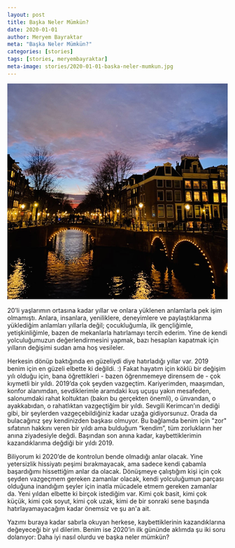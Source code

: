 ```yaml
---
layout: post
title: Başka Neler Mümkün?
date: 2020-01-01
author: Meryem Bayraktar
meta: "Başka Neler Mümkün?"
categories: [stories]
tags: [stories, meryembayraktar]
meta-image: stories/2020-01-01-baska-neler-mumkun.jpg
---
```


<div class="col-md-5 col-sm-12">
    <img src="/img/stories/2020-01-01-baska-neler-mumkun.jpg" alt="Başka Neler Mümkün?">
</div>
<div class="col-md-7 col-sm-12"></div>  

20’li yaşlarımın ortasına kadar yıllar ve onlara yüklenen anlamlarla pek işim olmamıştı. Anlara, insanlara, yeniliklere, deneyimlere ve paylaştıklarıma yüklediğim anlamları yıllarla değil; çocukluğumla, ilk gençliğimle, yetişkinliğimle, bazen de mekanlarla hatırlamayı tercih ederim. Yine de kendi yolculuğumuzun değerlendirmesini yapmak, bazı hesapları kapatmak için yılların değişimi sudan ama hoş vesileler. 

Herkesin dönüp baktığında en güzeliydi diye hatırladığı yıllar var. 2019 benim için en güzeli elbette ki değildi. :) Fakat hayatım için köklü bir değişim yılı olduğu için, bana öğrettikleri - bazen öğrenmemeye dirensem de - çok kıymetli bir yıldı. 2019’da çok şeyden vazgeçtim. Kariyerimden, maaşımdan, konfor alanımdan, sevdiklerimle aramdaki kuş uçuşu yakın mesafeden, salonumdaki rahat koltuktan (bakın bu gerçekten önemli), o ünvandan, o ayakkabıdan, o rahatlıktan vazgeçtiğim bir yıldı. Sevgili Kerimcan’ın dediği gibi, bir şeylerden vazgeçebildiğiniz kadar uzağa gidiyorsunuz. Orada da bulacağınız şey kendinizden başkası olmuyor. Bu bağlamda benim için "zor" sıfatının hakkını veren bir yıldı ama bulduğum “kendim”, tüm zorlukların her anına ziyadesiyle değdi. Başından son anına kadar, kaybettiklerimin kazandıklarıma değdiği bir yıldı 2019. 

Biliyorum ki 2020’de de kontrolun bende olmadığı anlar olacak. Yine yetersizlik hissiyatı peşimi bırakmayacak, ama sadece kendi çabamla başardığımı hissettiğim anlar da olacak. Dönüşmeye çalıştığım kişi için çok şeyden vazgeçmem gereken zamanlar olacak, kendi yolculuğumun parçası olduğuna inandığım şeyler için inatla mücadele etmem gereken zamanlar da. Yeni yıldan elbette ki birçok istediğim var. Kimi çok basit, kimi çok küçük, kimi çok soyut, kimi çok uzak, kimi de bir sonraki sene başında hatırlayamayacağım kadar önemsiz ve şu an'a ait. 

Yazımı buraya kadar sabırla okuyan herkese, kaybettiklerinin kazandıklarına değeyeceği bir yıl dilerim. Benim ise 2020’in ilk gününde aklımda şu iki soru dolanıyor: Daha iyi nasıl olurdu ve başka neler mümkün?
